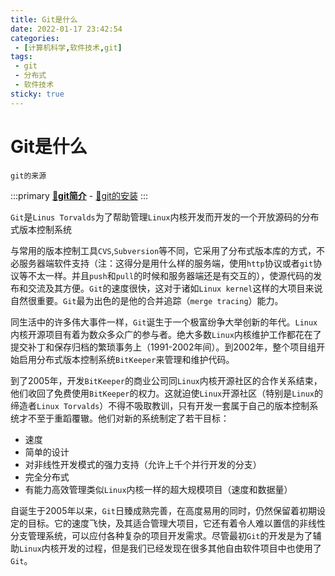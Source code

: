 ```yaml
---
title: Git是什么
date: 2022-01-17 23:42:54
categories:
 - [计算机科学,软件技术,git]
tags: 
 - git
 - 分布式
 - 软件技术
sticky: true
---
```


# Git是什么
`git的来源` 

:::primary
[**:rocket:git简介**](/computer-science/software-technology/git/what-is-git) - [:love_letter:git的安装](/computer-science/software-technology/git/git-install)
:::

`Git`是`Linus Torvalds`为了帮助管理`Linux`内核开发而开发的一个开放源码的分布式版本控制系统

与常用的版本控制工具`CVS`,`Subversion`等不同，它采用了分布式版本库的方式，不必服务器端软件支持（注：这得分是用什么样的服务端，使用`http`协议或者`git`协议等不太一样。并且`push`和`pull`的时候和服务器端还是有交互的），使源代码的发布和交流及其方便。`Git`的速度很快，这对于诸如`Linux kernel`这样的大项目来说自然很重要。`Git`最为出色的是他的合并追踪（`merge tracing`）能力。

同生活中的许多伟大事件一样，`Git`诞生于一个极富纷争大举创新的年代。`Linux`内核开源项目有着为数众多众广的参与者。绝大多数`Linux`内核维护工作都花在了提交补丁和保存归档的繁琐事务上（1991-2002年间）。到2002年，整个项目组开始启用分布式版本控制系统`BitKeeper`来管理和维护代码。

到了2005年，开发`BitKeeper`的商业公司同`Linux`内核开源社区的合作关系结束，他们收回了免费使用`BitKeeper`的权力。这就迫使`Linux`开源社区（特别是`Linux`的缔造者`Linux Torvalds`）不得不吸取教训，只有开发一套属于自己的版本控制系统才不至于重蹈覆辙。他们对新的系统制定了若干目标：

- 速度
- 简单的设计
- 对非线性开发模式的强力支持（允许上千个并行开发的分支）
- 完全分布式
- 有能力高效管理类似`Linux`内核一样的超大规模项目（速度和数据量）

自诞生于2005年以来，`Git`日臻成熟完善，在高度易用的同时，仍然保留着初期设定的目标。它的速度飞快，及其适合管理大项目，它还有着令人难以置信的非线性分支管理系统，可以应付各种复杂的项目开发需求。尽管最初`Git`的开发是为了辅助`Linux`内核开发的过程，但是我们已经发现在很多其他自由软件项目中也使用了`Git`。